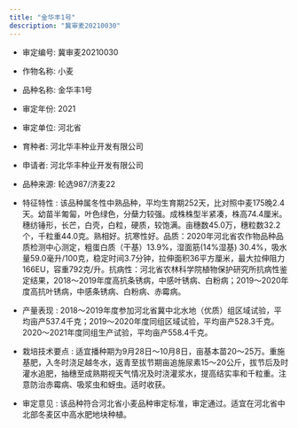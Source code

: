 ```yaml
---
title: "金华丰1号"
description: "冀审麦20210030"
---
```

* 审定编号:  冀审麦20210030

*  作物名称:  小麦

*  品种名称:  金华丰1号

*  审定年份:  2021

*  审定单位:  河北省

* 育种者:  河北华丰种业开发有限公司

*  申请者:  河北华丰种业开发有限公司

*  品种来源:  轮选987/济麦22

*  特征特性 : 
该品种属冬性中熟品种，平均生育期252天，比对照中麦175晚2.4天。幼苗半匍匐，叶色绿色，分蘖力较强。成株株型半紧凑，株高74.4厘米。穗纺锤形，长芒，白壳，白粒，硬质，较饱满。亩穗数45.0万，穗粒数32.2个，千粒重44.0克。熟相好。抗寒性好。品质：2020年河北省农作物品种品质检测中心测定，粗蛋白质（干基）13.9%，湿面筋(14%湿基) 30.4%，吸水量59.0毫升/100克，稳定时间3.7分钟，拉伸面积36平方厘米，最大拉伸阻力166EU，容重792克/升。抗病性：河北省农林科学院植物保护研究所抗病性鉴定结果，2018～2019年度高抗条锈病，中感叶锈病、白粉病；2019～2020年度高抗叶锈病，中感条锈病、白粉病、赤霉病。
 
*  产量表现 : 
2018～2019年度参加河北省冀中北水地（优质）组区域试验，平均亩产537.4千克；2019～2020年度同组区域试验，平均亩产528.3千克。2020～2021年度同组生产试验，平均亩产558.4千克。

*  栽培技术要点 : 
适宜播种期为9月28日～10月8日，亩基本苗20～25万。重施基肥，入冬时浇足越冬水，返青至拔节期亩追施尿素15～20公斤，拔节后及时灌水追肥，抽穗至成熟期视天气情况及时浇灌浆水，提高结实率和千粒重。注意防治赤霉病、吸浆虫和蚜虫。适时收获。

*  审定意见 : 
该品种符合河北省小麦品种审定标准，审定通过。适宜在河北省中北部冬麦区中高水肥地块种植。
